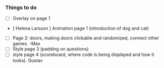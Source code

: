 ### Things to do

- [ ] Overlay on page 1
- [ Helena Larsson ] Animation page 1 (introduction of dog and cat)
- [ ] Page 2: doors, making doors clickable and randomized, connect other games.  -Max
- [ ] Style page 3 (padding on questions)
- [ ] style page 4 (scoreboard, where code is being displayed and how it looks). Gustav
